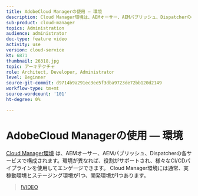 ```yaml
---
title: AdobeCloud Managerの使用 — 環境
description: Cloud Manager環境は、AEMオーサー、AEMパブリッシュ、Dispatcherの各サービスで構成されます。 環境が異なれば、役割がサポートされ、様々なCI/CDパイプラインを使用してエンゲージできます。 Cloud Manager環境には通常、実稼動環境とステージング環境が1つ、開発環境が1つあります。
sub-product: cloud-manager
topics: Administration
audience: administrator
doc-type: feature video
activity: use
version: cloud-service
kt: 6871
thumbnail: 26318.jpg
topic: アーキテクチャ
role: Architect, Developer, Administrator
level: Beginner
source-git-commit: d9714b9a291ec3ee5f3dba9723de72bb120d2149
workflow-type: tm+mt
source-wordcount: '101'
ht-degree: 0%

---
```



# AdobeCloud Managerの使用 — 環境

[Cloud Manager環境](https://experienceleague.adobe.com/docs/experience-manager-cloud-manager/using/how-to-use/manage-your-environment.html) は、AEMオーサー、AEMパブリッシュ、Dispatcherの各サービスで構成されます。環境が異なれば、役割がサポートされ、様々なCI/CDパイプラインを使用してエンゲージできます。 Cloud Manager環境には通常、実稼動環境とステージング環境が1つ、開発環境が1つあります。

>[!VIDEO](https://video.tv.adobe.com/v/26318/?quality=12&learn=on&hidetitle=true)
